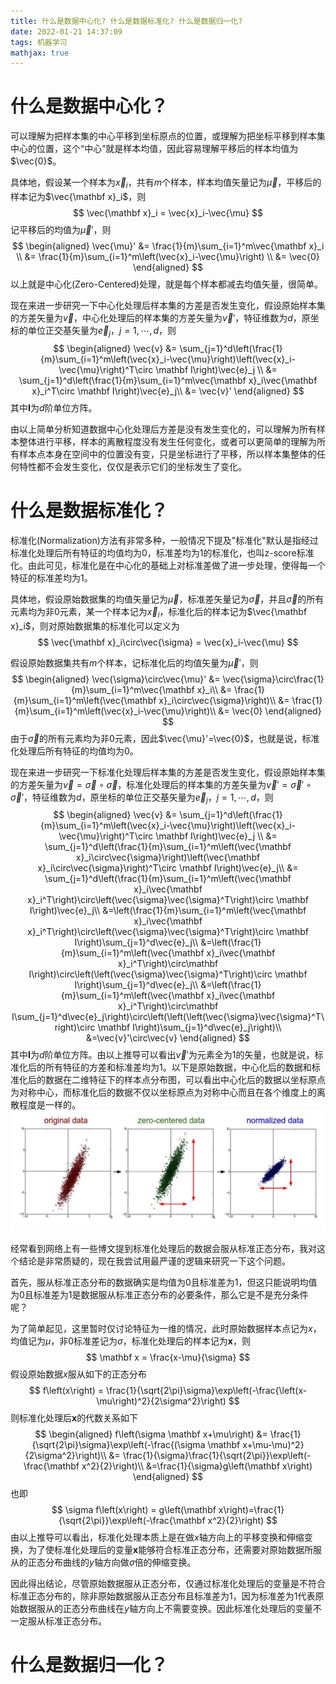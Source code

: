 ```yaml
---
title: 什么是数据中心化? 什么是数据标准化? 什么是数据归一化?
date: 2022-01-21 14:37:09
tags: 机器学习
mathjax: true
---
```


# 什么是数据中心化？

可以理解为把样本集的中心平移到坐标原点的位置，或理解为把坐标平移到样本集中心的位置，这个“中心”就是样本均值，因此容易理解平移后的样本均值为$\vec{0}$。

具体地，假设某一个样本为$\vec{x}_i$，共有$m$个样本，样本均值矢量记为$\vec{\mu}$，平移后的样本记为$\vec{\mathbf x}_i$，则
$$
\vec{\mathbf x}_i = \vec{x}_i-\vec{\mu}
$$
记平移后的均值为$\vec{\mu}'$，则
$$
\begin{aligned}
\vec{\mu}' &= \frac{1}{m}\sum_{i=1}^m\vec{\mathbf x}_i \\
&= \frac{1}{m}\sum_{i=1}^m\left(\vec{x}_i-\vec{\mu}\right) \\
&= \vec{0}
\end{aligned}
$$
以上就是中心化(Zero-Centered)处理，就是每个样本都减去均值矢量，很简单。

现在来进一步研究一下中心化处理后样本集的方差是否发生变化，假设原始样本集的方差矢量为$\vec{v}$，中心化处理后的样本集的方差矢量为$\vec{v}'$，特征维数为$d$，原坐标的单位正交基矢量为$\vec{e}_j$，$j=1,\cdots,d$，则
$$
\begin{aligned}
\vec{v} &= \sum_{j=1}^d\left(\frac{1}{m}\sum_{i=1}^m\left(\vec{x}_i-\vec{\mu}\right)\left(\vec{x}_i-\vec{\mu}\right)^T\circ \mathbf I\right)\vec{e}_j \\
&= \sum_{j=1}^d\left(\frac{1}{m}\sum_{i=1}^m\vec{\mathbf x}_i\vec{\mathbf x}_i^T\circ \mathbf I\right)\vec{e}_j\\
&= \vec{v}'
\end{aligned}
$$
其中$\mathbf I$为$d$阶单位方阵。

由以上简单分析知道数据中心化处理后方差是没有发生变化的，可以理解为所有样本整体进行平移，样本的离散程度没有发生任何变化，或者可以更简单的理解为所有样本点本身在空间中的位置没有变，只是坐标进行了平移，所以样本集整体的任何特性都不会发生变化，仅仅是表示它们的坐标发生了变化。

# 什么是数据标准化？

标准化(Normalization)方法有非常多种，一般情况下提及"标准化"默认是指经过标准化处理后所有特征的均值均为$0$，标准差均为$1$的标准化，也叫z-score标准化。由此可见，标准化是在中心化的基础上对标准差做了进一步处理，使得每一个特征的标准差均为$1$。

具体地，假设原始数据集的均值矢量记为$\vec{\mu}$，标准差矢量记为$\vec{\sigma}$，并且$\vec{\sigma}$的所有元素均为非$0$元素，某一个样本记为$\vec{x}_i$，标准化后的样本记为$\vec{\mathbf x}_i$，则对原始数据集的标准化可以定义为
$$
\vec{\mathbf x}_i\circ\vec{\sigma} = \vec{x}_i-\vec{\mu}
$$

假设原始数据集共有$m$个样本，记标准化后的均值矢量为$\vec{\mu}'$，则
$$
\begin{aligned}
\vec{\sigma}\circ\vec{\mu}' &= \vec{\sigma}\circ\frac{1}{m}\sum_{i=1}^m\vec{\mathbf x}_i\\
&= \frac{1}{m}\sum_{i=1}^m\left(\vec{\mathbf x}_i\circ\vec{\sigma}\right)\\
&= \frac{1}{m}\sum_{i=1}^m\left(\vec{x}_i-\vec{\mu}\right)\\
&= \vec{0}
\end{aligned}
$$
由于$\vec{\sigma}$的所有元素均为非$0$元素，因此$\vec{\mu}'=\vec{0}$，也就是说，标准化处理后所有特征的均值均为$0$。

现在来进一步研究一下标准化处理后样本集的方差是否发生变化，假设原始样本集的方差矢量为$\vec{v}=\vec{\sigma}\circ\vec{\sigma}$，标准化处理后的样本集的方差矢量为$\vec{v}'=\vec{\sigma}'\circ\vec{\sigma}'$，特征维数为$d$，原坐标的单位正交基矢量为$\vec{e}_j$，$j=1,\cdots,d$，则
$$
\begin{aligned}
\vec{v} &= \sum_{j=1}^d\left(\frac{1}{m}\sum_{i=1}^m\left(\vec{x}_i-\vec{\mu}\right)\left(\vec{x}_i-\vec{\mu}\right)^T\circ \mathbf I\right)\vec{e}_j \\
&= \sum_{j=1}^d\left(\frac{1}{m}\sum_{i=1}^m\left(\vec{\mathbf x}_i\circ\vec{\sigma}\right)\left(\vec{\mathbf x}_i\circ\vec{\sigma}\right)^T\circ \mathbf I\right)\vec{e}_j\\
&= \sum_{j=1}^d\left(\frac{1}{m}\sum_{i=1}^m\left(\vec{\mathbf x}_i\vec{\mathbf x}_i^T\right)\circ\left(\vec{\sigma}\vec{\sigma}^T\right)\circ \mathbf I\right)\vec{e}_j\\
&=\left(\frac{1}{m}\sum_{i=1}^m\left(\vec{\mathbf x}_i\vec{\mathbf x}_i^T\right)\circ\left(\vec{\sigma}\vec{\sigma}^T\right)\circ \mathbf I\right)\sum_{j=1}^d\vec{e}_j\\
&=\left(\frac{1}{m}\sum_{i=1}^m\left(\vec{\mathbf x}_i\vec{\mathbf x}_i^T\right)\circ\mathbf I\right)\circ\left(\left(\vec{\sigma}\vec{\sigma}^T\right)\circ \mathbf I\right)\sum_{j=1}^d\vec{e}_j\\
&=\left(\frac{1}{m}\sum_{i=1}^m\left(\vec{\mathbf x}_i\vec{\mathbf x}_i^T\right)\circ\mathbf I\sum_{j=1}^d\vec{e}_j\right)\circ\left(\left(\left(\vec{\sigma}\vec{\sigma}^T\right)\circ \mathbf I\right)\sum_{j=1}^d\vec{e}_j\right)\\
&=\vec{v}'\circ\vec{v}
\end{aligned}
$$
其中$\mathbf I$为$d$阶单位方阵。由以上推导可以看出$\vec{v}'$为元素全为$1$的矢量，也就是说，标准化后的所有特征的方差和标准差均为$1$。以下是原始数据，中心化后的数据和标准化后的数据在二维特征下的样本点分布图，可以看出中心化后的数据以坐标原点为对称中心，而标准化后的数据不仅以坐标原点为对称中心而且在各个维度上的离散程度是一样的。![image-20220124111332166](image-20220124111332166.png)

经常看到网络上有一些博文提到标准化处理后的数据会服从标准正态分布，我对这个结论是非常质疑的，现在我尝试用最严谨的逻辑来研究一下这个问题。

首先，服从标准正态分布的数据确实是均值为$0$且标准差为$1$，但这只能说明均值为$0$且标准差为$1$是数据服从标准正态分布的必要条件，那么它是不是充分条件呢？

为了简单起见，这里暂时仅讨论特征为一维的情况，此时原始数据样本点记为$x$，均值记为$\mu$，非$0$标准差记为$\sigma$，标准化处理后的样本记为$\mathbf x$，则
$$
\mathbf x = \frac{x-\mu}{\sigma}
$$
假设原始数据$x$服从如下的正态分布
$$
f\left(x\right) = \frac{1}{\sqrt{2\pi}\sigma}\exp\left(-\frac{\left(x-\mu\right)^2}{2\sigma^2}\right)
$$
则标准化处理后$\mathbf x$的代数关系如下
$$
\begin{aligned}
f\left(\sigma \mathbf x+\mu\right) &= \frac{1}{\sqrt{2\pi}\sigma}\exp\left(-\frac{(\sigma \mathbf x+\mu-\mu)^2}{2\sigma^2}\right)\\
&= \frac{1}{\sigma}\frac{1}{\sqrt{2\pi}}\exp\left(-\frac{\mathbf x^2}{2}\right)\\
&=\frac{1}{\sigma}g\left(\mathbf x\right)
\end{aligned}
$$
也即
$$
\sigma f\left(x\right) = g\left(\mathbf x\right)=\frac{1}{\sqrt{2\pi}}\exp\left(-\frac{\mathbf x^2}{2}\right)
$$
由以上推导可以看出，标准化处理本质上是在做$x$轴方向上的平移变换和伸缩变换，为了使标准化处理后的变量$\mathbf x$能够符合标准正态分布，还需要对原始数据所服从的正态分布曲线的$y$轴方向做$\sigma$倍的伸缩变换。

因此得出结论，尽管原始数据服从正态分布，仅通过标准化处理后的变量是不符合标准正态分布的，除非原始数据服从正态分布且标准差为$1$，因为标准差为$1$代表原始数据服从的正态分布曲线在$y$轴方向上不需要变换。因此标准化处理后的变量不一定服从标准正态分布。

# 什么是数据归一化？

